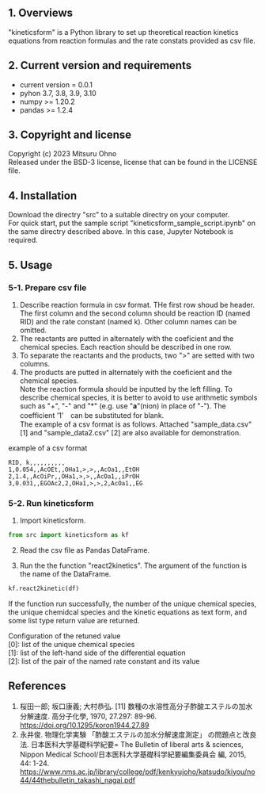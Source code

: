 
## 1. Overviews  
"kineticsform" is a Python library to set up theoretical reaction kinetics equations from reaction formulas and the rate constats provided as csv file.  

## 2. Current version and requirements  
- current version = 0.0.1   
- pyhon 3.7, 3.8, 3.9, 3.10  
- numpy >= 1.20.2  
- pandas >= 1.2.4  

## 3. Copyright and license  
Copyright (c) 2023 Mitsuru Ohno  
Released under the BSD-3 license, license that can be found in the LICENSE file.  

## 4. Installation  
Download the directry "src" to a suitable directry on your computer.  
For quick start, put the sample script "kineticsform_sample_script.ipynb"  on the same directry described above. In this case, Jupyter Notebook is required.  

## 5. Usage  
### 5-1. Prepare csv file 
1. Describe reaction formula in csv format. THe first row shoud be header. The first column and the second column should be reaction ID (named RID) and the rate constant (named k). Other column names can be omitted.  
2. The reactants are putted in alternately with the coeficient and the chemical species. Each reaction should be described in one row.  
3. To separate the reactants and the products, two ">" are setted with two columns. 
4. The products are putted in alternately with the coeficient and the chemical species.  
Note the reaction formula should be inputted by the left filling. To describe chemical species, it is better to avoid to use arithmetic symbols such as "+", "-" and "*" (e.g. use "**a**"(nion) in place of "-"). The coefficient '1'　can be substituted for blank.  
The example of a csv format is as follows.  Attached "sample_data.csv" [1] and "sample_data2.csv" [2] are also available for demonstration.  

example of a csv format   

    RID, k,,,,,,,,,,  
    1,0.054,,AcOEt,,OHa1,>,>,,AcOa1,,EtOH  
    2,1.4,,AcOiPr,,OHa1,>,>,,AcOa1,,iPrOH  
    3,0.031,,EGOAc2,2,OHa1,>,>,2,AcOa1,,EG  

### 5-2. Run kineticsform   
1. Import kineticsform.  
```py
from src import kineticsform as kf
```
2. Read the csv file as Pandas DataFrame.  

3. Run the the function "react2kinetics". The argument of the function is the name of the DataFrame.  
```py
kf.react2kinetic(df)
```
If the function run successfully, the number of the unique chemical species, the unique chemidcal species and the kinetic equations as text form, and some list type return value are returned.  

Configuration of the retuned value  
[0]: list of the unique chemical species  
[1]: list of the left-hand side of the differential equation  
[2]: list of the pair of the named rate constant and its value  


## References
1) 桜田一郎; 坂口康義; 大村恭弘. [11] 数種の水溶性高分子酢酸エステルの加水分解速度. 高分子化學, 1970, 27.297: 89-96.  https://doi.org/10.1295/koron1944.27.89
2) 永井俊. 物理化学実験 「酢酸エステルの加水分解速度測定」 の問題点と改良法. 日本医科大学基礎科学紀要= The Bulletin of liberal arts & sciences, Nippon Medical School/日本医科大学基礎科学紀要編集委員会 編, 2015, 44: 1-24.  https://www.nms.ac.jp/library/college/pdf/kenkyujoho/katsudo/kiyou/no44/44thebulletin_takashi_nagai.pdf
